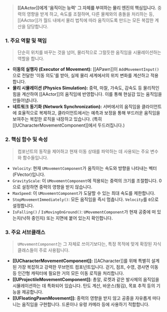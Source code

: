 
> **[[AActor]]에게 '움직이는 능력' 그 자체를 부여하는 물리 엔진의 핵심입니다.** 중력의 영향을 받게 하고, 속도를 조절하며, 다른 물체와의 충돌을 처리하는 등, [[AActor]]가 월드 내에서 물리 법칙에 따라 움직이도록 만드는 모든 복잡한 계산을 담당합니다.

### **1. 주요 역할 및 책임**
> 단순히 위치를 바꾸는 것을 넘어, 물리적으로 그럴듯한 움직임을 시뮬레이션하는 역할을 합니다.
* **이동의 실행자 (Executor of Movement):**
	[[APawn]]이 `AddMovementInput()`으로 전달한 '이동 의도'를 받아, 실제 물리 세계에서의 위치 변화를 계산하고 적용합니다.
* **물리 시뮬레이션 (Physics Simulation):**
	중력, 마찰, 가속도, 감속도 등 물리적인 힘을 계산하여 [[AActor]]의 움직임에 반영합니다. 이를 통해 현실감 있는 움직임을 만들어냅니다.
* **네트워크 동기화 (Network Synchronization):**
	서버에서의 움직임을 클라이언트에 효율적으로 복제하고, 클라이언트에서는 예측과 보정을 통해 부드러운 움직임을 보여주는 복잡한 로직을 내장하고 있습니다. (특히 [[UCharacterMovementComponent]]에서 두드러집니다.)

### **2. 핵심 함수 및 속성**
> 컴포넌트의 동작을 제어하고 현재 이동 상태를 파악하는 데 사용되는 주요 변수와 함수들입니다.
* `Velocity`:
	현재 `UMovementComponent`가 움직이는 속도와 방향을 나타내는 벡터(FVector)입니다.
* `GravityScale`:
	이 `UMovementComponent`에 적용되는 중력의 크기를 조절합니다. 0으로 설정하면 중력의 영향을 받지 않습니다.
* `MaxSpeed`:
	이 `UMovementComponent`가 도달할 수 있는 최대 속도를 제한합니다.
* `StopMovementImmediately()`:
	모든 움직임을 즉시 멈춥니다. `Velocity`를 `0`으로 설정합니다.
* `IsFalling()` / `IsMovingOnGround()`:
	`UMovementComponent`가 현재 공중에 떠 있는지(낙하 중인지) 또는 지면에 붙어 있는지 확인합니다.

### **3. 주요 서브클래스**
> `UMovementComponent`는 그 자체로 쓰이기보다는, 특정 목적에 맞게 확장된 자식 클래스들이 주로 사용됩니다.
* **[[UCharacterMovementComponent]]:**
	[[ACharacter]]를 위해 특별히 설계된 가장 복잡하고 강력한 무브먼트 컴포넌트입니다. 걷기, 점프, 수영, 경사면 이동 등 인간형 캐릭터에 필요한 거의 모든 이동 로직을 처리합니다.
* **[[UProjectileMovementComponent]]:**
	총알, 로켓과 같은 발사체의 움직임을 시뮬레이션하는 데 특화되어 있습니다. 탄도 계산, 바운스(튕김), 목표 추적 등의 기능을 제공합니다.
* **[[UFloatingPawnMovement]]:**
	중력의 영향을 받지 않고 공중을 자유롭게 떠다니는 움직임을 구현합니다. 드론이나 유령 카메라 등에 사용하기 적합합니다.
